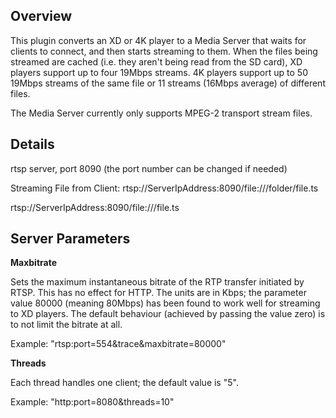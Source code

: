 Overview
--------
<p>This plugin converts an XD or 4K player to a Media Server that waits for clients to connect, and then starts streaming to them. When the files being streamed are cached (i.e. they aren't being read from the SD card), XD players support up to four 19Mbps streams. 4K players support up to 50 19Mbps streams of the same file or 11 streams (16Mbps average) of different files.</p>
<p>The Media Server currently only supports MPEG-2 transport stream files.</p>

Details
-------------
<p>rtsp server, port 8090 (the port number can be changed if needed)</p>
<p>Streaming File from Client: rtsp://ServerIpAddress:8090/file:///folder/file.ts</p>
<p>rtsp://ServerIpAddress:8090/file:///file.ts</p>

Server Parameters
------------------
<p><strong>Maxbitrate</strong></p>
<p>Sets the maximum instantaneous bitrate of the RTP transfer initiated by RTSP. This has no effect for HTTP. The units are in Kbps; the parameter value 80000 (meaning 80Mbps) has been found to work well for streaming to XD players. The default behaviour (achieved by passing the value zero) is to not limit the bitrate at all.</p>

<p>Example: "rtsp:port=554&trace&maxbitrate=80000"</p>

<p><strong>Threads</strong></p>
<p>Each thread handles one client; the default value is "5".</p>

<p>Example: "http:port=8080&threads=10"</p>
